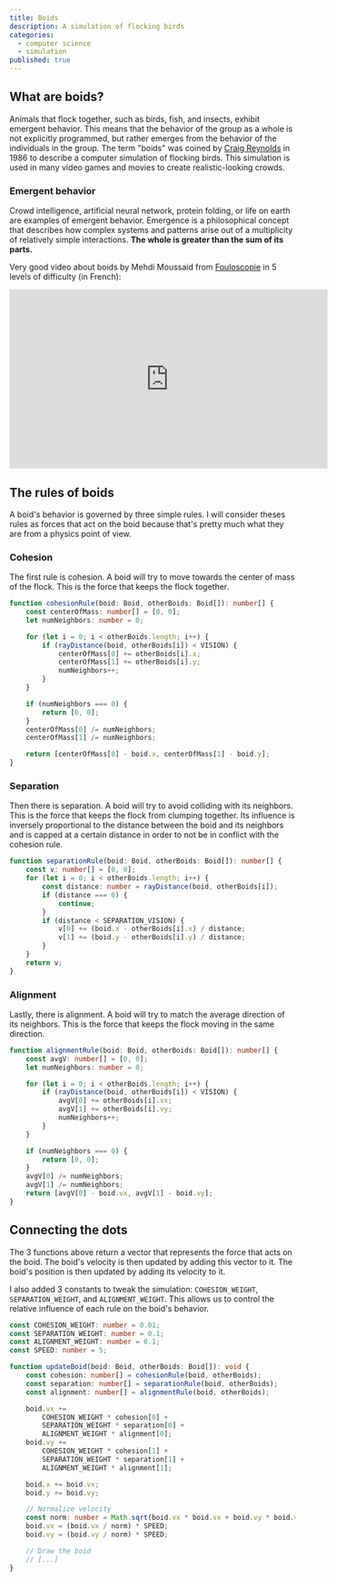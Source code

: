 ```yaml
---
title: Boids
description: A simulation of flocking birds
categories:
  - computer science
  - simulation
published: true
---
```


<script>
  import Boids from './boids/Boids.svelte';
  import CodeBlock from '$lib/components/CodeBlock.svelte';
  import MultiLangCodeBlock from '$lib/components/MultiLangCodeBlock.svelte';
</script>

## What are boids?

Animals that flock together, such as birds, fish, and insects, exhibit emergent behavior. This means that the behavior of the group as a whole is not explicitly programmed, but rather emerges from the behavior of the individuals in the group. The term "boids" was coined by [Craig Reynolds](https://fr.wikipedia.org/wiki/Craig_Reynolds) in 1986 to describe a computer simulation of flocking birds.
This simulation is used in many video games and movies to create realistic-looking crowds.

### Emergent behavior

Crowd intelligence, artificial neural network, protein folding, or life on earth are examples of emergent behavior. Emergence is a philosophical concept that describes how complex systems and patterns arise out of a multiplicity of relatively simple interactions. **The whole is greater than the sum of its parts.**

<Boids/>

Very good video about boids by Mehdi Moussaid from [Fouloscopie](https://www.youtube.com/@Fouloscopie) in 5 levels of difficulty (in French):

<div class="flex justify-center">
  <iframe width="560" height="315" src="https://www.youtube.com/embed/Ch7VxxTBe1c?si=OUbHv3_f3D8n98Wa" title="YouTube video player" frameborder="0" allow="accelerometer; autoplay; clipboard-write; encrypted-media; gyroscope; picture-in-picture; web-share" allowfullscreen></iframe>
</div>

## The rules of boids

A boid's behavior is governed by three simple rules. I will consider theses rules as forces that act on the boid because that's pretty much what they are from a physics point of view.

### Cohesion

The first rule is cohesion. A boid will try to move towards the center of mass of the flock. This is the force that keeps the flock together.

<MultiLangCodeBlock>

```ts
function cohesionRule(boid: Boid, otherBoids: Boid[]): number[] {
	const centerOfMass: number[] = [0, 0];
	let numNeighbors: number = 0;

	for (let i = 0; i < otherBoids.length; i++) {
		if (rayDistance(boid, otherBoids[i]) < VISION) {
			centerOfMass[0] += otherBoids[i].x;
			centerOfMass[1] += otherBoids[i].y;
			numNeighbors++;
		}
	}

	if (numNeighbors === 0) {
		return [0, 0];
	}
	centerOfMass[0] /= numNeighbors;
	centerOfMass[1] /= numNeighbors;

	return [centerOfMass[0] - boid.x, centerOfMass[1] - boid.y];
}
```

</MultiLangCodeBlock>

### Separation

Then there is separation. A boid will try to avoid colliding with its neighbors. This is the force that keeps the flock from clumping together.
Its influence is inversely proportional to the distance between the boid and its neighbors and is capped at a certain distance in order to not be in conflict with the cohesion rule.

<MultiLangCodeBlock>

```ts
function separationRule(boid: Boid, otherBoids: Boid[]): number[] {
	const v: number[] = [0, 0];
	for (let i = 0; i < otherBoids.length; i++) {
		const distance: number = rayDistance(boid, otherBoids[i]);
		if (distance === 0) {
			continue;
		}
		if (distance < SEPARATION_VISION) {
			v[0] += (boid.x - otherBoids[i].x) / distance;
			v[1] += (boid.y - otherBoids[i].y) / distance;
		}
	}
	return v;
}
```

</MultiLangCodeBlock>

### Alignment

Lastly, there is alignment. A boid will try to match the average direction of its neighbors. This is the force that keeps the flock moving in the same direction.

<MultiLangCodeBlock>

```ts
function alignmentRule(boid: Boid, otherBoids: Boid[]): number[] {
	const avgV: number[] = [0, 0];
	let numNeighbors: number = 0;

	for (let i = 0; i < otherBoids.length; i++) {
		if (rayDistance(boid, otherBoids[i]) < VISION) {
			avgV[0] += otherBoids[i].vx;
			avgV[1] += otherBoids[i].vy;
			numNeighbors++;
		}
	}

	if (numNeighbors === 0) {
		return [0, 0];
	}
	avgV[0] /= numNeighbors;
	avgV[1] /= numNeighbors;
	return [avgV[0] - boid.vx, avgV[1] - boid.vy];
}
```

</MultiLangCodeBlock>

## Connecting the dots

The 3 functions above return a vector that represents the force that acts on the boid. The boid's velocity is then updated by adding this vector to it. The boid's position is then updated by adding its velocity to it.

I also added 3 constants to tweak the simulation: `COHESION_WEIGHT`, `SEPARATION_WEIGHT`, and `ALIGNMENT_WEIGHT`. This allows us to control the relative influence of each rule on the boid's behavior.

<MultiLangCodeBlock>

```ts
const COHESION_WEIGHT: number = 0.01;
const SEPARATION_WEIGHT: number = 0.1;
const ALIGNMENT_WEIGHT: number = 0.1;
const SPEED: number = 5;

function updateBoid(boid: Boid, otherBoids: Boid[]): void {
	const cohesion: number[] = cohesionRule(boid, otherBoids);
	const separation: number[] = separationRule(boid, otherBoids);
	const alignment: number[] = alignmentRule(boid, otherBoids);

	boid.vx +=
		COHESION_WEIGHT * cohesion[0] +
		SEPARATION_WEIGHT * separation[0] +
		ALIGNMENT_WEIGHT * alignment[0];
	boid.vy +=
		COHESION_WEIGHT * cohesion[1] +
		SEPARATION_WEIGHT * separation[1] +
		ALIGNMENT_WEIGHT * alignment[1];

	boid.x += boid.vx;
	boid.y += boid.vy;

	// Normalize velocity
	const norm: number = Math.sqrt(boid.vx * boid.vx + boid.vy * boid.vy);
	boid.vx = (boid.vx / norm) * SPEED;
	boid.vy = (boid.vy / norm) * SPEED;

	// Draw the boid
	// [...]
}
```

</MultiLangCodeBlock>

